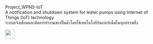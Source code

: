 Project_WPNS-IoT\
A notification and shutdown system for water pumps using Internet of Things (IoT) technology.\
ระบบแจ้งเตือนและตัดการทำงานของปั๊มน้ำโดยใช้เทคโนโลยีอินเทอร์เน็ตในทุกสรรพสิ่ง


<a href="https://drive.google.com/drive/u/0/folders/1-4541lYKCcQ_6zZ-MB3Gp7mohkY8YfqE" rel="Google Drive"><img src="https://i.postimg.cc/yY3K4tvn/Google-Drive-logo.png" alt="" width="30"/>
</a>
